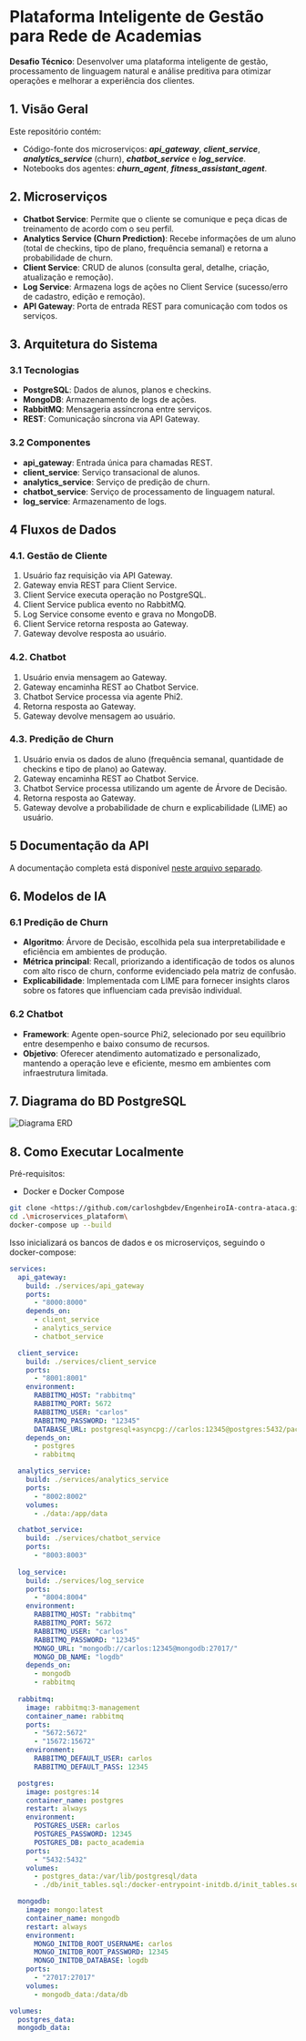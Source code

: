 # Plataforma Inteligente de Gestão para Rede de Academias

**Desafio Técnico**: Desenvolver uma plataforma inteligente de gestão, processamento de linguagem natural e análise preditiva para otimizar operações e melhorar a experiência dos clientes.

## 1. Visão Geral
Este repositório contém:
- Código-fonte dos microserviços: **_api_gateway_**, **_client_service_**, **_analytics_service_** (churn), **_chatbot_service_** e **_log_service_**.
- Notebooks dos agentes: **_churn_agent_**, **_fitness_assistant_agent_**.

## 2. Microserviços

- **Chatbot Service**: Permite que o cliente se comunique e peça dicas de treinamento de acordo com o seu perfil.
- **Analytics Service (Churn Prediction)**: Recebe informações de um aluno (total de checkins, tipo de plano, frequência semanal) e retorna a probabilidade de churn.
- **Client Service**: CRUD de alunos (consulta geral, detalhe, criação, atualização e remoção).
- **Log Service**: Armazena logs de ações no Client Service (sucesso/erro de cadastro, edição e remoção).
- **API Gateway**: Porta de entrada REST para comunicação com todos os serviços.

## 3. Arquitetura do Sistema

### 3.1 Tecnologias
- **PostgreSQL**: Dados de alunos, planos e checkins.
- **MongoDB**: Armazenamento de logs de ações.
- **RabbitMQ**: Mensageria assíncrona entre serviços.
- **REST**: Comunicação síncrona via API Gateway.

### 3.2 Componentes
- **api_gateway**: Entrada única para chamadas REST.
- **client_service**: Serviço transacional de alunos.
- **analytics_service**: Serviço de predição de churn.
- **chatbot_service**: Serviço de processamento de linguagem natural.
- **log_service**: Armazenamento de logs.

## 4 Fluxos de Dados

### 4.1. Gestão de Cliente
1. Usuário faz requisição via API Gateway.
2. Gateway envia REST para Client Service.
3. Client Service executa operação no PostgreSQL.
4. Client Service publica evento no RabbitMQ.
5. Log Service consome evento e grava no MongoDB.
6. Client Service retorna resposta ao Gateway.
7. Gateway devolve resposta ao usuário.

### 4.2. Chatbot
1. Usuário envia mensagem ao Gateway.
2. Gateway encaminha REST ao Chatbot Service.
3. Chatbot Service processa via agente Phi2.
4. Retorna resposta ao Gateway.
5. Gateway devolve mensagem ao usuário.

### 4.3. Predição de Churn
1. Usuário envia os dados de aluno (frequência semanal, quantidade de checkins e tipo de plano) ao Gateway.
2. Gateway encaminha REST ao Chatbot Service.
3. Chatbot Service processa utilizando um agente de Árvore de Decisão.
4. Retorna resposta ao Gateway.
5. Gateway devolve a probabilidade de churn e explicabilidade (LIME) ao usuário.

## 5 Documentação da API
A documentação completa está disponível [neste arquivo separado](./API_DOC.md).

## 6. Modelos de IA

### 6.1 Predição de Churn
- **Algoritmo**: Árvore de Decisão, escolhida pela sua interpretabilidade e eficiência em ambientes de produção.
- **Métrica principal**: Recall, priorizando a identificação de todos os alunos com alto risco de churn, conforme evidenciado pela matriz de confusão.
- **Explicabilidade**: Implementada com LIME para fornecer insights claros sobre os fatores que influenciam cada previsão individual.

### 6.2 Chatbot
- **Framework**: Agente open-source Phi2, selecionado por seu equilíbrio entre desempenho e baixo consumo de recursos.
- **Objetivo**: Oferecer atendimento automatizado e personalizado, mantendo a operação leve e eficiente, mesmo em ambientes com infraestrutura limitada.

## 7. Diagrama do BD PostgreSQL

![Diagrama ERD](./assets/bd_diagram.png)

## 8. Como Executar Localmente
Pré-requisitos:
- Docker e Docker Compose

```bash
git clone <https://github.com/carloshgbdev/EngenheiroIA-contra-ataca.git>
cd .\microservices_plataform\
docker-compose up --build
```

Isso inicializará os bancos de dados e os microserviços, seguindo o docker-compose:

```yml
services:
  api_gateway:
    build: ./services/api_gateway
    ports:
      - "8000:8000"
    depends_on:
      - client_service
      - analytics_service
      - chatbot_service

  client_service:
    build: ./services/client_service
    ports:
      - "8001:8001"
    environment:
      RABBITMQ_HOST: "rabbitmq"
      RABBITMQ_PORT: 5672
      RABBITMQ_USER: "carlos"
      RABBITMQ_PASSWORD: "12345"
      DATABASE_URL: postgresql+asyncpg://carlos:12345@postgres:5432/pacto_academia
    depends_on:
      - postgres
      - rabbitmq

  analytics_service:
    build: ./services/analytics_service
    ports:
      - "8002:8002"
    volumes:
      - ./data:/app/data

  chatbot_service:
    build: ./services/chatbot_service 
    ports:
      - "8003:8003"
  
  log_service:
    build: ./services/log_service
    ports:
      - "8004:8004"
    environment:
      RABBITMQ_HOST: "rabbitmq"
      RABBITMQ_PORT: 5672
      RABBITMQ_USER: "carlos"
      RABBITMQ_PASSWORD: "12345"
      MONGO_URL: "mongodb://carlos:12345@mongodb:27017/"
      MONGO_DB_NAME: "logdb"
    depends_on:
      - mongodb
      - rabbitmq
  
  rabbitmq:
    image: rabbitmq:3-management
    container_name: rabbitmq
    ports:
      - "5672:5672"
      - "15672:15672"
    environment:
      RABBITMQ_DEFAULT_USER: carlos
      RABBITMQ_DEFAULT_PASS: 12345

  postgres:
    image: postgres:14
    container_name: postgres
    restart: always
    environment:
      POSTGRES_USER: carlos
      POSTGRES_PASSWORD: 12345
      POSTGRES_DB: pacto_academia
    ports:
      - "5432:5432"
    volumes:
      - postgres_data:/var/lib/postgresql/data
      - ./db/init_tables.sql:/docker-entrypoint-initdb.d/init_tables.sql

  mongodb:
    image: mongo:latest
    container_name: mongodb
    restart: always
    environment:
      MONGO_INITDB_ROOT_USERNAME: carlos
      MONGO_INITDB_ROOT_PASSWORD: 12345
      MONGO_INITDB_DATABASE: logdb
    ports:
      - "27017:27017"
    volumes:
      - mongodb_data:/data/db

volumes:
  postgres_data:
  mongodb_data:
```
